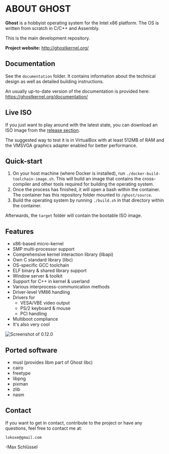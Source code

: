 # ABOUT GHOST
**Ghost** is a hobbyist operating system for the Intel x86 platform.
The OS is written from scratch in C/C++ and Assembly.

This is the main development repository.

**Project website:** http://ghostkernel.org/

## Documentation
See the `documentation` folder. It contains information about the technical design as well as detailed building instructions.

An usually up-to-date version of the documentation is provided here: https://ghostkernel.org/documentation/

## Live ISO

If you just want to play around with the latest state, you can download an ISO
image from the [release section](https://github.com/maxdev1/ghost/releases).

The suggested way to test it is in VirtualBox with at least 512MB of RAM and the
VMSVGA graphics adapter enabled for better performance.

## Quick-start

1. On your host machine (where Docker is installed), run `./docker-build-toolchain-image.sh`. This will 
    build an image that contains the cross-compiler and other tools required for building the operating system.
2. Once the process has finished, it will open a bash within the container. The container has this repository folder mounted to `/ghost/source`.
3. Build the operating system by running `./build.sh` in that directory within the container.

Afterwards, the `target` folder will contain the bootable ISO image.

## Features
* x86-based micro-kernel
* SMP multi-processor support
* Comprehensive kernel interaction library (libapi)
* Own C standard library (libc)
* OS-specific GCC toolchain
* ELF binary & shared library support
* Window server & toolkit
* Support for C++ in kernel & userland
* Various interprocess-communication methods
* Driver-level VM86 handling
* Drivers for
  * VESA/VBE video output
  * PS/2 keyboard & mouse
  * PCI handling
* Multiboot compliance
* It's also very cool

![Screenshot of 0.12.0](https://ghostkernel.org/files/ghost-0.22.2.png)

## Ported software
* musl (provides libm part of Ghost libc)
* cairo
* freetype
* libpng
* pixman
* zlib
* nasm

## Contact
If you want to get in contact, contribute to the project or have any questions,
feel free to contact me at:

	lokoxe@gmail.com
	
-Max Schlüssel
